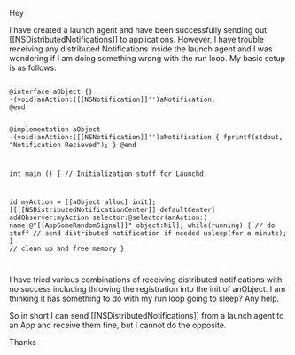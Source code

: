 Hey

I have created a launch agent and have been successfully sending out [[NSDistributedNotifications]] to applications. However, I have trouble receiving any distributed Notifications inside the launch agent and I was wondering if I am doing something wrong with the run loop. My basic setup is as follows:


<code>
@interface aObject {}
-(void)anAction:([[NSNotification]]'')aNotification;
@end

@implementation aObject
-(void)anAction:([[NSNotification]]'')aNotification {
    fprintf(stdout, "Notification Recieved");
}
@end

int main () {
    // Initialization stuff for Launchd

   id myAction = [[aObject alloc] init];
	[[[[NSDistributedNotificationCenter]] defaultCenter] addObserver:myAction
		 selector:@selector(anAction:)
		name:@"[[AppSomeRandomSignal]]" object:Nil];
   while(running) {
         // do stuff
         // send distributed notification if needed
         usleep(for a minute);
   }
   // clean up and free memory
}

</code>

I have tried various combinations of receiving distributed notifications with no success including throwing the registration into the init of anObject. I am thinking it has something to do with my run loop going to sleep? Any help.

So in short I can send [[NSDistributedNotifications]] from a launch agent to an App and receive them fine, but I cannot do the opposite.

Thanks